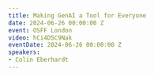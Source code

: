 ```yaml
---
title: Making GenAI a Tool for Everyone
date: 2024-06-26 00:00:00 Z
event: OSFF London
video: hCi4D5C9Nak
eventDate: 2024-06-26 00:00:00 Z
speakers:
- Colin Eberhardt
---
```


